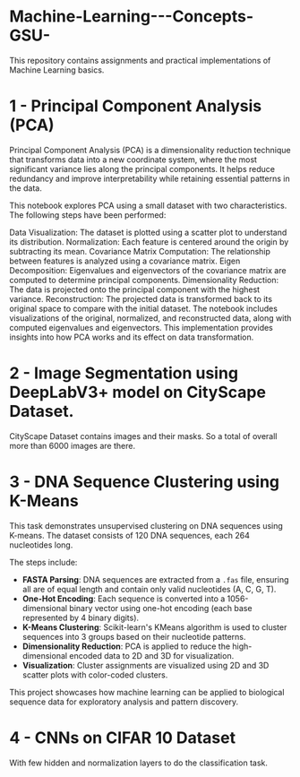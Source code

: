 # Machine-Learning---Concepts-GSU-
This repository contains assignments and practical implementations of Machine Learning basics.


# 1 - Principal Component Analysis (PCA)
Principal Component Analysis (PCA) is a dimensionality reduction technique that transforms data into a new coordinate system, where the most significant variance lies along the principal components. It helps reduce redundancy and improve interpretability while retaining essential patterns in the data.

This notebook explores PCA using a small dataset with two characteristics. The following steps have been performed:

Data Visualization: The dataset is plotted using a scatter plot to understand its distribution.
Normalization: Each feature is centered around the origin by subtracting its mean.
Covariance Matrix Computation: The relationship between features is analyzed using a covariance matrix.
Eigen Decomposition: Eigenvalues and eigenvectors of the covariance matrix are computed to determine principal components.
Dimensionality Reduction: The data is projected onto the principal component with the highest variance.
Reconstruction: The projected data is transformed back to its original space to compare with the initial dataset.
The notebook includes visualizations of the original, normalized, and reconstructed data, along with computed eigenvalues and eigenvectors. This implementation provides insights into how PCA works and its effect on data transformation.

# 2 - Image Segmentation using DeepLabV3+ model on CityScape Dataset.      

CityScape Dataset contains images and their masks.
So a total of overall more than 6000 images are there.

# 3 - DNA Sequence Clustering using K-Means

This task demonstrates unsupervised clustering on DNA sequences using K-means. The dataset consists of 120 DNA sequences, each 264 nucleotides long.

The steps include:

- **FASTA Parsing**: DNA sequences are extracted from a `.fas` file, ensuring all are of equal length and contain only valid nucleotides (A, C, G, T).
- **One-Hot Encoding**: Each sequence is converted into a 1056-dimensional binary vector using one-hot encoding (each base represented by 4 binary digits).
- **K-Means Clustering**: Scikit-learn's KMeans algorithm is used to cluster sequences into 3 groups based on their nucleotide patterns.
- **Dimensionality Reduction**: PCA is applied to reduce the high-dimensional encoded data to 2D and 3D for visualization.
- **Visualization**: Cluster assignments are visualized using 2D and 3D scatter plots with color-coded clusters.

This project showcases how machine learning can be applied to biological sequence data for exploratory analysis and pattern discovery.



   


# 4 - CNNs on CIFAR 10 Dataset
With few hidden and normalization layers to do the classification task.
